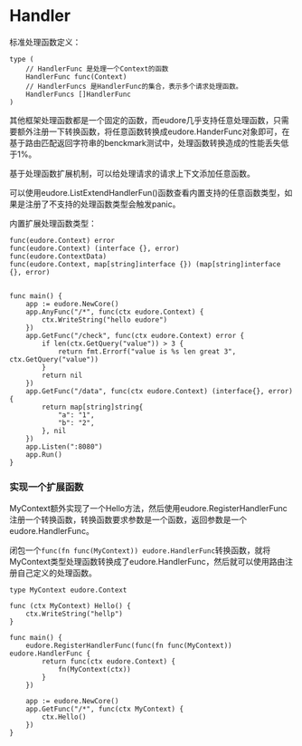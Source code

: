 # Handler

标准处理函数定义：

```golang
type (
	// HandlerFunc 是处理一个Context的函数
	HandlerFunc func(Context)
	// HandlerFuncs 是HandlerFunc的集合，表示多个请求处理函数。
	HandlerFuncs []HandlerFunc
)
```

其他框架处理函数都是一个固定的函数，而eudore几乎支持任意处理函数，只需要额外注册一下转换函数，将任意函数转换成eudore.HanderFunc对象即可，在基于路由匹配返回字符串的benckmark测试中，处理函数转换造成的性能丢失低于1%。

基于处理函数扩展机制，可以给处理请求的请求上下文添加任意函数。

可以使用eudore.ListExtendHandlerFun()函数查看内置支持的任意函数类型，如果是注册了不支持的处理函数类型会触发panic。

内置扩展处理函数类型：

```godoc
func(eudore.Context) error
func(eudore.Context) (interface {}, error)
func(eudore.ContextData)
func(eudore.Context, map[string]interface {}) (map[string]interface {}, error)
```

```golang

func main() {
	app := eudore.NewCore()
	app.AnyFunc("/*", func(ctx eudore.Context) {
		ctx.WriteString("hello eudore")
	})
	app.GetFunc("/check", func(ctx eudore.Context) error {
		if len(ctx.GetQuery("value")) > 3 {
			return fmt.Errorf("value is %s len great 3", ctx.GetQuery("value"))
		}
		return nil
	})
	app.GetFunc("/data", func(ctx eudore.Context) (interface{}, error) {
		return map[string]string{
			"a": "1",
			"b": "2",
		}, nil
	})
	app.Listen(":8080")
	app.Run()
}
```

### 实现一个扩展函数

MyContext额外实现了一个Hello方法，然后使用eudore.RegisterHandlerFunc注册一个转换函数，转换函数要求参数是一个函数，返回参数是一个eudore.HandlerFunc。

闭包一个`func(fn func(MyContext)) eudore.HandlerFunc`转换函数，就将MyContext类型处理函数转换成了eudore.HandlerFunc，然后就可以使用路由注册自己定义的处理函数。

```golang
type MyContext eudore.Context

func (ctx MyContext) Hello() {
	ctx.WriteString("hellp")
}

func main() {
	eudore.RegisterHandlerFunc(func(fn func(MyContext)) eudore.HandlerFunc {
		return func(ctx eudore.Context) {
			fn(MyContext(ctx))
		}
	}) 

	app := eudore.NewCore()
	app.GetFunc("/*", func(ctx MyContext) {
		ctx.Hello()
	})
}
```
